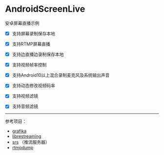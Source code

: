 # AndroidScreenLive
安卓屏幕直播示例
- [x] 支持屏幕录制保存本地
- [x] 支持RTMP屏幕直播
- [x] 支持边直播边录制保存本地
- [x] 支持视频帧率控制
- [x] 支持Android10以上混合录制麦克风及系统输出声音
- [x] 支持动态修改视频码率
- [x] 支持视频滤镜
- [x] 支持音频滤镜


----
参考项目：
* [grafika](https://github.com/google/grafika)
* [librestreaming](https://github.com/lakeinchina/librestreaming)
* [srs](https://github.com/ossrs/srs) （推流服务器）
* [rtmpdump](http://git.ffmpeg.org/rtmpdump)